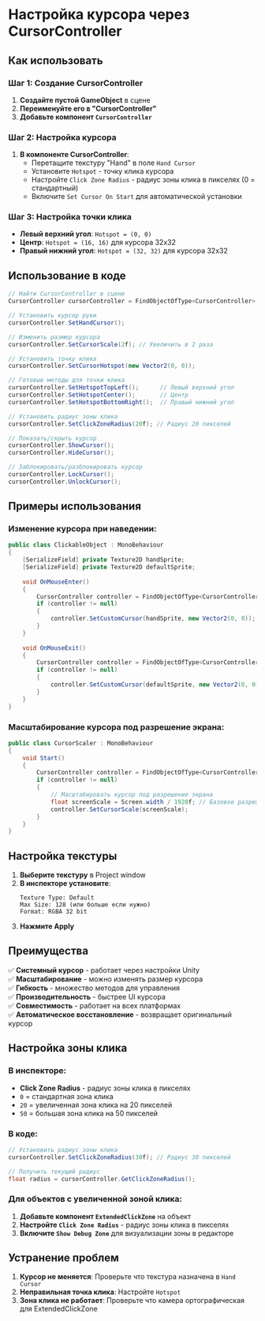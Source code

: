 # Настройка курсора через CursorController

## Как использовать

### Шаг 1: Создание CursorController
1. **Создайте пустой GameObject** в сцене
2. **Переименуйте его в "CursorController"**
3. **Добавьте компонент `CursorController`**

### Шаг 2: Настройка курсора
1. **В компоненте CursorController**:
   - Перетащите текстуру "Hand" в поле `Hand Cursor`
   - Установите `Hotspot` - точку клика курсора
   - Настройте `Click Zone Radius` - радиус зоны клика в пикселях (0 = стандартный)
   - Включите `Set Cursor On Start` для автоматической установки

### Шаг 3: Настройка точки клика
- **Левый верхний угол**: `Hotspot = (0, 0)`
- **Центр**: `Hotspot = (16, 16)` для курсора 32x32
- **Правый нижний угол**: `Hotspot = (32, 32)` для курсора 32x32

## Использование в коде

```csharp
// Найти CursorController в сцене
CursorController cursorController = FindObjectOfType<CursorController>();

// Установить курсор руки
cursorController.SetHandCursor();

// Изменить размер курсора
cursorController.SetCursorScale(2f); // Увеличить в 2 раза

// Установить точку клика
cursorController.SetCursorHotspot(new Vector2(0, 0));

// Готовые методы для точки клика
cursorController.SetHotspotTopLeft();      // Левый верхний угол
cursorController.SetHotspotCenter();       // Центр
cursorController.SetHotspotBottomRight();  // Правый нижний угол

// Установить радиус зоны клика
cursorController.SetClickZoneRadius(20f); // Радиус 20 пикселей

// Показать/скрыть курсор
cursorController.ShowCursor();
cursorController.HideCursor();

// Заблокировать/разблокировать курсор
cursorController.LockCursor();
cursorController.UnlockCursor();
```

## Примеры использования

### Изменение курсора при наведении:
```csharp
public class ClickableObject : MonoBehaviour
{
    [SerializeField] private Texture2D handSprite;
    [SerializeField] private Texture2D defaultSprite;
    
    void OnMouseEnter()
    {
        CursorController controller = FindObjectOfType<CursorController>();
        if (controller != null)
        {
            controller.SetCustomCursor(handSprite, new Vector2(0, 0));
        }
    }
    
    void OnMouseExit()
    {
        CursorController controller = FindObjectOfType<CursorController>();
        if (controller != null)
        {
            controller.SetCustomCursor(defaultSprite, new Vector2(0, 0));
        }
    }
}
```

### Масштабирование курсора под разрешение экрана:
```csharp
public class CursorScaler : MonoBehaviour
{
    void Start()
    {
        CursorController controller = FindObjectOfType<CursorController>();
        if (controller != null)
        {
            // Масштабировать курсор под разрешение экрана
            float screenScale = Screen.width / 1920f; // Базовое разрешение
            controller.SetCursorScale(screenScale);
        }
    }
}
```

## Настройка текстуры

1. **Выберите текстуру** в Project window
2. **В инспекторе установите**:
   ```
   Texture Type: Default
   Max Size: 128 (или больше если нужно)
   Format: RGBA 32 bit
   ```
3. **Нажмите Apply**

## Преимущества

✅ **Системный курсор** - работает через настройки Unity  
✅ **Масштабирование** - можно изменять размер курсора  
✅ **Гибкость** - множество методов для управления  
✅ **Производительность** - быстрее UI курсора  
✅ **Совместимость** - работает на всех платформах  
✅ **Автоматическое восстановление** - возвращает оригинальный курсор  

## Настройка зоны клика

### В инспекторе:
- **Click Zone Radius** - радиус зоны клика в пикселях
- `0` = стандартная зона клика
- `20` = увеличенная зона клика на 20 пикселей
- `50` = большая зона клика на 50 пикселей

### В коде:
```csharp
// Установить радиус зоны клика
cursorController.SetClickZoneRadius(30f); // Радиус 30 пикселей

// Получить текущий радиус
float radius = cursorController.GetClickZoneRadius();
```

### Для объектов с увеличенной зоной клика:
1. **Добавьте компонент `ExtendedClickZone`** на объект
2. **Настройте `Click Zone Radius`** - радиус зоны клика в пикселях
3. **Включите `Show Debug Zone`** для визуализации зоны в редакторе

## Устранение проблем

1. **Курсор не меняется**: Проверьте что текстура назначена в `Hand Cursor`
2. **Неправильная точка клика**: Настройте `Hotspot`
3. **Зона клика не работает**: Проверьте что камера ортографическая для ExtendedClickZone 